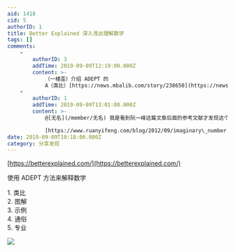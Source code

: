 ```yaml
---
aid: 1418
cid: 5
authorID: 1
title: Better Explained 深入浅出理解数学
tags: []
comments:
    -
        authorID: 3
        addTime: 2019-09-09T12:19:00.000Z
        content: >-
            （一楼歪）介绍 ADEPT 的
            A（类比）[https://news.mbalib.com/story/238650](https://news.mbalib.com/story/238650)
    -
        authorID: 1
        addTime: 2019-09-09T13:01:00.000Z
        content: >-
            @[无名](/member/无名) 我是看到阮一峰这篇文章后面的参考文献才发现这个网站的  

            [https://www.ruanyifeng.com/blog/2012/09/imaginary\_number.html](https://www.ruanyifeng.com/blog/2012/09/imaginary_number.html)
date: 2019-09-09T10:18:00.000Z
category: 分享发现
---
```


[https://betterexplained.com/](https://betterexplained.com/)

使用 ADEPT 方法来解释数学

1\. 类比  
2\. 图解  
3\. 示例  
4\. 通俗  
5\. 专业

![](https://i.loli.net/2019/09/09/H95iA4oOuDTCLMp.png)
